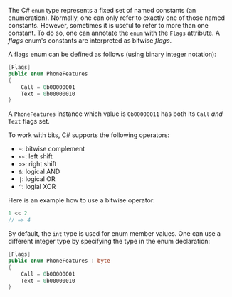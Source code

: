 The C# `enum` type represents a fixed set of named constants (an enumeration). Normally, one can only refer to exactly one of those named constants. However, sometimes it is useful to refer to more than one constant. To do so, one can annotate the `enum` with the `Flags` attribute. A _flags_ enum's constants are interpreted as bitwise _flags_.

A flags enum can be defined as follows (using binary integer notation):

```csharp
[Flags]
public enum PhoneFeatures
{
    Call = 0b00000001
    Text = 0b00000010
}
```

A `PhoneFeatures` instance which value is `0b00000011` has both its `Call` _and_ `Text` flags set.

To work with bits, C# supports the following operators:

- `~`: bitwise complement
- `<<`: left shift
- `>>`: right shift
- `&`: logical AND
- `|`: logical OR
- `^`: logial XOR

Here is an example how to use a bitwise operator:

```csharp
1 << 2
// => 4
```

By default, the `int` type is used for enum member values. One can use a different integer type by specifying the type in the enum declaration:

```csharp
[Flags]
public enum PhoneFeatures : byte
{
    Call = 0b00000001
    Text = 0b00000010
}
```
